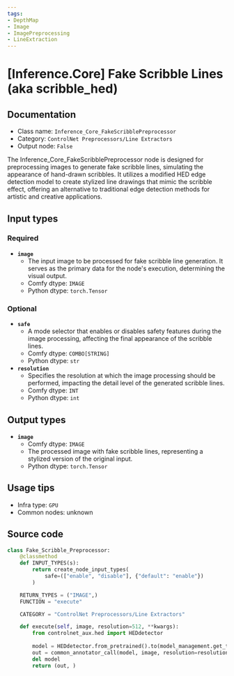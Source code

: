 ```yaml
---
tags:
- DepthMap
- Image
- ImagePreprocessing
- LineExtraction
---
```


# [Inference.Core] Fake Scribble Lines (aka scribble_hed)
## Documentation
- Class name: `Inference_Core_FakeScribblePreprocessor`
- Category: `ControlNet Preprocessors/Line Extractors`
- Output node: `False`

The Inference_Core_FakeScribblePreprocessor node is designed for preprocessing images to generate fake scribble lines, simulating the appearance of hand-drawn scribbles. It utilizes a modified HED edge detection model to create stylized line drawings that mimic the scribble effect, offering an alternative to traditional edge detection methods for artistic and creative applications.
## Input types
### Required
- **`image`**
    - The input image to be processed for fake scribble line generation. It serves as the primary data for the node's execution, determining the visual output.
    - Comfy dtype: `IMAGE`
    - Python dtype: `torch.Tensor`
### Optional
- **`safe`**
    - A mode selector that enables or disables safety features during the image processing, affecting the final appearance of the scribble lines.
    - Comfy dtype: `COMBO[STRING]`
    - Python dtype: `str`
- **`resolution`**
    - Specifies the resolution at which the image processing should be performed, impacting the detail level of the generated scribble lines.
    - Comfy dtype: `INT`
    - Python dtype: `int`
## Output types
- **`image`**
    - Comfy dtype: `IMAGE`
    - The processed image with fake scribble lines, representing a stylized version of the original input.
    - Python dtype: `torch.Tensor`
## Usage tips
- Infra type: `GPU`
- Common nodes: unknown


## Source code
```python
class Fake_Scribble_Preprocessor:
    @classmethod
    def INPUT_TYPES(s):
        return create_node_input_types(
            safe=(["enable", "disable"], {"default": "enable"})
        )

    RETURN_TYPES = ("IMAGE",)
    FUNCTION = "execute"

    CATEGORY = "ControlNet Preprocessors/Line Extractors"

    def execute(self, image, resolution=512, **kwargs):
        from controlnet_aux.hed import HEDdetector
        
        model = HEDdetector.from_pretrained().to(model_management.get_torch_device())
        out = common_annotator_call(model, image, resolution=resolution, scribble=True, safe=kwargs["safe"]=="enable")
        del model
        return (out, )

```
